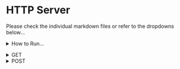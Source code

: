 <h1>HTTP Server</h1>
<p>Please check the individual markdown files or refer to the dropdowns below...</p>
<details>
                <summary>How to Run...</summary>
                    <!-- Space -->

`javac ./*.java ./threads/*.java ; java SocketServer.java` on the root level of `/HTTPServer`</details>
<details>
                <summary>GET</summary>
                    <!-- Space -->

# Supported MIME Types

Technically, this server has no restrictions on what MIME types are restricted. 

    contentType = Files.probeContentType(file.toPath());    // automatically convert filename to `Content-Type` form

Here are some examples of what can be fetched with GET.

---

## URL: `http://localhost/example.txt`
>`text/plain`

Notice how the text file contents is fetched and displayed on the browser.

![Plain Text Image](text_plain.png)

---

## URL: `http://localhost/index.html`
>`text/html` 
>
>`image/jpeg`
>
>`image/gif`

Calling the [index HTML page](public/index.html) using `http://localhost/index.html` and then the HTML page itself is calling the [PNG image](public/satoru_gojo.jpg) and the [GIF image](public/jujutsu-kaisen-funny.gif) inside the HTML.

    <div id="img_container">
        <!-- HTML Q4 -->
        <img src="./satoru_gojo.jpg" alt="Main image of Satoru Gojo"/>
        <div id="img_padding"></div>
        <img src="./jujutsu-kaisen-funny.gif" alt="Funny GIF of Satoru Gojo"/>
    </div>

>The `./satoru_gojo.jpg` and `jujutsu-kaisen-funny.gif` are relative paths that is in the `/public` folder and on the same level as the `index.html`.

![Index HTML image](index_html.png)

---

## (ERROR) URL: `http://localhost/example.tx`

Notice how there is no file with the name `example.tx` within the `/public` folder. Therefore, the server returns an error code of `404 NOT FOUND` along with the corresponding HTTPCat.

![error 404 page](get_404.png)
</details>
<details>
                <summary>POST</summary>
                    </details>
